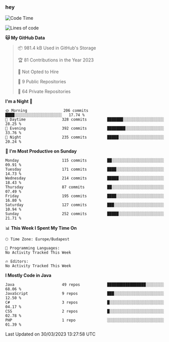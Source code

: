 ### hey

<!--START_SECTION:waka-->
![Code Time](http://img.shields.io/badge/Code%20Time-884%20hrs%2054%20mins-blue)

![Lines of code](https://img.shields.io/badge/From%20Hello%20World%20I%27ve%20Written-863.6%20thousand%20lines%20of%20code-blue)

**🐱 My GitHub Data** 

> 📦 981.4 kB Used in GitHub's Storage 
 > 
> 🏆 81 Contributions in the Year 2023
 > 
> 🚫 Not Opted to Hire
 > 
> 📜 9 Public Repositories 
 > 
> 🔑 64 Private Repositories 
 > 
**I'm a Night 🦉** 

```text
🌞 Morning                206 commits         ████░░░░░░░░░░░░░░░░░░░░░   17.74 % 
🌆 Daytime                328 commits         ███████░░░░░░░░░░░░░░░░░░   28.25 % 
🌃 Evening                392 commits         ████████░░░░░░░░░░░░░░░░░   33.76 % 
🌙 Night                  235 commits         █████░░░░░░░░░░░░░░░░░░░░   20.24 % 
```
📅 **I'm Most Productive on Sunday** 

```text
Monday                   115 commits         ██░░░░░░░░░░░░░░░░░░░░░░░   09.91 % 
Tuesday                  171 commits         ████░░░░░░░░░░░░░░░░░░░░░   14.73 % 
Wednesday                214 commits         █████░░░░░░░░░░░░░░░░░░░░   18.43 % 
Thursday                 87 commits          ██░░░░░░░░░░░░░░░░░░░░░░░   07.49 % 
Friday                   195 commits         ████░░░░░░░░░░░░░░░░░░░░░   16.80 % 
Saturday                 127 commits         ███░░░░░░░░░░░░░░░░░░░░░░   10.94 % 
Sunday                   252 commits         █████░░░░░░░░░░░░░░░░░░░░   21.71 % 
```


📊 **This Week I Spent My Time On** 

```text
🕑︎ Time Zone: Europe/Budapest

💬 Programming Languages: 
No Activity Tracked This Week

🔥 Editors: 
No Activity Tracked This Week
```

**I Mostly Code in Java** 

```text
Java                     49 repos            █████████████████░░░░░░░░   68.06 % 
JavaScript               9 repos             ███░░░░░░░░░░░░░░░░░░░░░░   12.50 % 
C#                       3 repos             █░░░░░░░░░░░░░░░░░░░░░░░░   04.17 % 
CSS                      2 repos             █░░░░░░░░░░░░░░░░░░░░░░░░   02.78 % 
PHP                      1 repo              ░░░░░░░░░░░░░░░░░░░░░░░░░   01.39 % 
```




 Last Updated on 30/03/2023 13:27:58 UTC
<!--END_SECTION:waka-->

